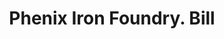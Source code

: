 ---
doi: 10.7916/D8N31830
date_other: '1890'
date_other_textual: 1890-1899
form: printed ephemera
genre:
- Invoices
name:
- Phenix Iron Foundry
object_in_context_url: https://biggert.cul.columbia.edu/items/view/ave_biggert_01538
subject_hierarchical_geographic:
- Providence, Rhode Island, United States
subject_name:
- Phenix Iron Foundry
title: Phenix Iron Foundry. Bill
sort_title: Phenix Iron Foundry. Bill
call_number: ave_biggert_01538
coordinates:
- 41.82361111111111,-71.42222222222223
pid: ave_biggert_01538
identifiers: ave_biggert_01538
canvas_id: ldpd:396799
permalink: "/items/ave_biggert_01538/"
layout: iiif-image-page
---